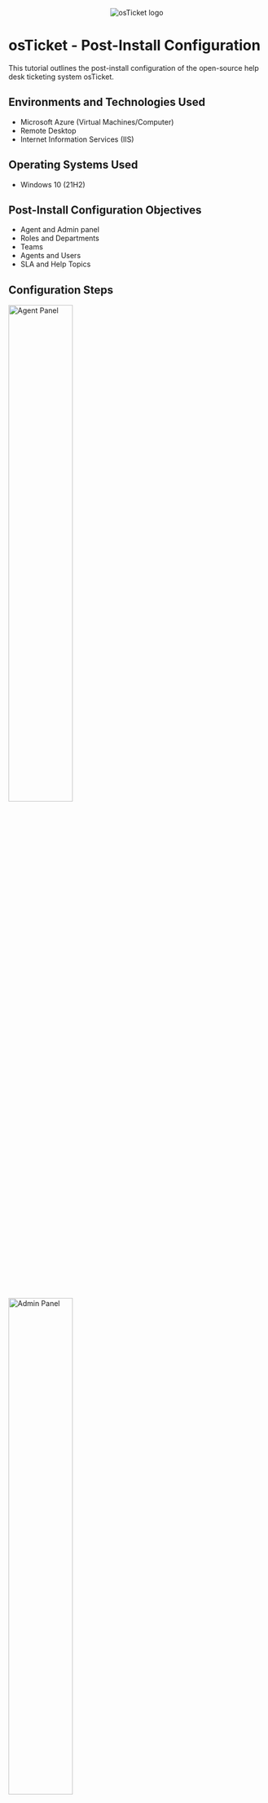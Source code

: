 <p align="center">
<img src="https://i.imgur.com/Clzj7Xs.png" alt="osTicket logo"/>
</p>

<h1>osTicket - Post-Install Configuration</h1>
This tutorial outlines the post-install configuration of the open-source help desk ticketing system osTicket.<br />

<h2>Environments and Technologies Used</h2>

- Microsoft Azure (Virtual Machines/Computer)
- Remote Desktop
- Internet Information Services (IIS)

<h2>Operating Systems Used </h2>

- Windows 10</b> (21H2)

<h2>Post-Install Configuration Objectives</h2>

- Agent and Admin panel
- Roles and Departments
- Teams
- Agents and Users
- SLA and Help Topics

<h2>Configuration Steps</h2>

<p>
<img src="https://i.imgur.com/aqwY2zo.jpeg" height="50%" width="50%" alt="Agent Panel"/>
<img src="https://i.imgur.com/5XIyIiP.jpeg" height="50%" width="50%" alt="Admin Panel"/>
</p>
<p>
First, you need to login to osticket as either a agent or as the admin. Depending on which one you are the dashboard will look at different. As agent the dashboard will consists of the users, tasks, and tickets. Any tickets that you are currently working on or have completed will show as well as any tasks that need to be done. For the admin this will look like emails, settings, agents, and manage. Here you will be able to do a number of things such as set permissions, assign agents to certain deparments, and create/look at different tasks.   
</p>
<br />

<p>
<img src="https://i.imgur.com/WpZ1SFI.jpeg" height="50%" width="50%" alt="New Roles"/>
</p>
<p>
  We are going to add a new role called the Supreme admin. As the admin you want to go to agent section, select the category role and type in the name of the new role then save it so that way it will now be added. 
</p>
<br />

<p>
  <img src="https://i.imgur.com/Eu21X4z.jpeg" height="50%" width="50%" alt="New Department"/>
  <img src="https://i.imgur.com/UwJi5y7.jpeg" height="50%" width="50%" alt="New Department"/>
</p>
<p>
  Here we created a new department called Sysadmin. To create this you will need to go over to to agents the go to departments and fill out all of the information. You can also setup different things like the SLA,type, and status as well.    
</p>
<br />

<p>
<img src="https://i.imgur.com/HNuRsPF.jpeg" height="50%" width="50%" alt="New Teams"/>
<img src="https://i.imgur.com/Akkk9Oc.jpeg" height="50%" width="50%" alt="New Teams"/>
</p>
<p>
A new team was created above so you can assign certain tickets to a specific team if that needed to take place. So, we created a new team by just going over to the agents section and going to teams. Once there you can fill out the information and save it. 
</p>
<br />

<p>
  <img src="https://i.imgur.com/VEVDPGW.jpeg" height="50%" width="50%" alt=" New Agents"/>
</p>
<p>
  By creating a new agent, we can assign tickets to them and set different settings/status for them. To do this you will need to go to the agents section and press create a new agent. Fill out the info and different settings you want to add and save it. 
</p>
<br />


<p>
   <img src="https://i.imgur.com/fu4VlVE.jpeg" height="50%" width="50%" alt="New Users"/>
   <img src="https://i.imgur.com/OkdqFjm.jpeg" height="50%" width="50%" alt="New Users"/>
</p>
<p>
To add a new user, as an agent go over to the users section and select add new user. You can create multiple new users and add internal notes to them if needed. 
</p>
<br />

<p>
  <img src="https://i.imgur.com/dwTGm7c.jpeg" height="50%" width="50%" alt="New SLA"/>
  <img src="https://i.imgur.com/ZP2LMXT.jpeg" height="50%" width="50%" alt="New SLA"/>
  <img src="https://i.imgur.com/w8yEXIo.jpeg" height="50%" width="50%" alt="New SLA"/>
</p>
<p>
  A SLA( service level agreement) is a agreement or contract between a IT provider and client on what is going to be done. Depending on the impact, a priority will be set. To Create a SLA as the admin you will need to go to manage and then to the SLA sectiona. Select create new SLA, after that we wil set the grace hours and the schedule. The schedule can be 24/7 or within business hours aas well. Create three new SLAs and save them. 
</p>
<br />

<p>
   <img src="https://i.imgur.com/C77XSAL.jpeg" height="50%" width="50%" alt="New Help Topics"/> 
  <img src="https://i.imgur.com/AM5lH2c.png" height="30%" width="50%" alt="New Help Topics"/>
</p>
<p>
  A help topic helps users select the problem that is occuring so that the agents have an idea of what is going on. Above you'll see different examples of that. We created these by going to manage and selecting help topics. When creating a new help topic, you will need to set the status, priority, type, and deparment. When finished press save and it will be created. 
</p>
<br />
